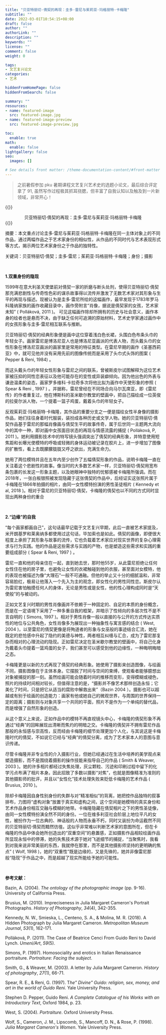 ```yaml
---
title: "贝亚特丽切·倩契的再现：圭多·雷尼与茱莉亚·玛格丽特·卡梅隆"
subtitle: ""
date: 2022-03-01T10:54:15+08:00
draft: false
author: ""
authorLink: ""
description: ""
keywords: ""
license: ""
comment: false
weight: 0

tags:
- 文艺复兴论文
categories:
- 艺术

hiddenFromHomePage: false
hiddenFromSearch: false

summary: ""
resources:
- name: featured-image
  src: featured-image.jpg
- name: featured-image-preview
  src: featured-image-preview.jpg

toc:
  enable: true
math:
  enable: false
lightgallery: false
seo:
  images: []

# See details front matter: /theme-documentation-content/#front-matter
---
```


> 之前暑假参加 pku 暑期课程文艺复兴艺术史的选题小论文，最后综合评定拿了 91, 虽然写作过程极其抓耳挠腮，但丰富了自我认知以及触及到一片新领域，非常开心！

{{<md>}}
<div align="center"; font-weight:700;>贝亚特丽切·倩契的再现：圭多·雷尼与茱莉亚·玛格丽特·卡梅隆</div>
{{</md>}}

 <br>

摘要：本文重点讨论圭多·雷尼与茱莉亚·玛格丽特·卡梅隆在同一主体对象上的不同作品，通过两幅作品之于艺术家身份的相似性，从作品的不同时代与艺术表现形式等方式，揭示两位艺术家身份之于作品的独特性。

关键词：贝亚特丽切·倩契；圭多·雷尼；茱莉亚·玛格丽特·卡梅隆；身份；摄影

 <br>

**1.双重身份的隐现**

1599年在意大利圣天使堡前对倩契一家的折磨与断头处刑，使得贝亚特丽切·倩契那充满悲剧性与传奇性色彩的谋杀故事得以流传并激发了无数艺术家对其形象与生平的再现与描述。现被认为是圭多·雷尼所绘的这幅画作，最早发现于1783年罗马科隆纳家族的画作收藏目录中，画作旁附言“肖像，据说是倩契家的女孩，艺术家未知” ( Polláková, 2011 )。 可见这幅画作除却所拥有的历史与社会意义，画作本身的绘者也是悬而不决，由于缺乏任何可追溯的原始材料，艺术史学家通过画作中的女孩形象与圭多·雷尼相互联系与推断。

贝亚特丽切·倩契的经典形象便是画中这位穿着浅白色长裙，头围白色布条头巾的年轻女子。画家雷尼是博洛尼亚人也是博洛尼亚画派的代表人物，而头戴头巾的女性形象在博洛尼亚画派的画家里是常用的特征类型。在雷尼早期的画作《圣塞西莉亚》中，就可见他并没有采用先前的图像传统而是采用了头巾式头饰的图案 ( Pepper & Reni, 1984) 。

而这头戴头巾的年轻女性形象与雷尼之间的联系，曾被斯皮尔试图解释为这位艺术家被压抑的同性恋表征以及他可能存在的变性或异装癖倾向。因为他出色的外表与谦逊温柔的姿态，画家罗多维科·卡拉奇多次将他比拟为画作中天使形象的参照 ( Spear & Reni , 1997 ) 。并据称，雷尼曾经在不同场合向马尔瓦席亚，即《雷尼传》的作者重复过，他在博斯科的圣米歇尔教堂的壁画中，把自己描绘成一位英俊的拉斐尔派人物，一个提着一篮子鸡蛋，戴着头巾的年轻女子。

反观茱莉亚·玛格丽特·卡梅隆，其作品的重要分支之一便是描绘女性半身像的摄影作品，她们往往身着时代服装，装扮成各种历史或文学人物。她的贝亚特丽切·倩契作品基于雷尼的那幅肖像画与倩契生平的故事传奇，属于后世同一主题两大流向中的其中一种，即对画中女孩面目状态的再现与情感流露的捕捉 ( Polláková, P, 2011 )。她利用摄影技术中的特写镜头强调突出了倩契的经典形象，并特意使用短焦距和长曝光使模特的呼吸或轻微的身体运动被记录在胶片上，进一步增加了图像的扩散性，看上去既朦朦胧胧又呼之欲出，充满生命力。

她用了两位模特并且在五年内至少创作了五幅倩契形象的作品，说明卡梅隆一直在关注着这个悲剧性的故事。像当时的大多数艺术家一样，贝亚特丽切·倩契用宽布条包裹的长发这一形象主题，以及她眼神中独特的忧郁感被卡梅隆所强调。而在2018年，一张白板银照被发现隐藏于这张倩契的作品中，后经证实这张照片属于卡梅隆在1866年拍摄的相片，由同一女性模特扮演的男性圣徒相片 ( Kennedy et al, 2018 )。相对于雷尼的贝亚特丽切·倩契，卡梅隆的倩契也以不同的方式同时显现出两种身份的重合

 <br>

**2.“边缘”的自我**

 “每个画家都画自己”，这句话最早记载于文艺复兴早期，此后一直被艺术家提及，米开朗基罗和莱奥纳多都使用过这句话，毕加索也是如此。倩契的画像，即便很大程度上承担了其形象与故事的流传，它也负载着艺术家应对现实世界的复杂心理需求与行为实践。他的作品是这些需求与实践的产物，也是塑造这些需求和实践的重要组成部分 ( Spear & Reni, 1997 ) 。 

雷尼一直和他的母亲住在一起，直到她去世，那时他55岁，从此雷尼拒绝让任何女性住在他的房子里，也避免让女性的衣裙触碰到他的衣服，甚至面对女模特，他的表现也被描述为像“大理石”一般不可通融。但他的举止又十分的细腻温和，非常容易脸红，极易让他落入一个先入为主的观念，即女性化的男性同性恋。斯皮尔认为雷尼害怕触摸任何人的身体，无论是男性或是女性，他的性心理构成同时是“天使般”的与被动的。

正如文艺复兴时期的男性肖像画并不依赖于一种固定的、自足的本质的身份概念，而是在一定语境下采用了一种多重自我的框架，并暗示了性倾向的多层次性不是不言自明的 ( Simons, 1997 )。相对于男性肖像一般以直接的与公开的方式传达实质性的地位与公共角色，女性肖像多为展现出一种抽象性与寓言感的结合 ( West, 2004 )，以至雷尼的倩契更像是将殉道者的形象与女巫般的事迹结合汇流，她在既定的悲怆感中升起了隐约的美德与神性，两者相互纠缠与汇合，成为了雷尼那复杂而相对的心理流动的隐现。正如雷尼决定在圣米歇尔教堂的壁画中，将自己化身为戴着头巾提着一篮鸡蛋的女子，我们甚至可以感受到他的边缘性，一种晦明晦暗之态。 

卡梅隆更是以新的方式再现了倩契的经典形象。她使用了摄影来创造图像，与绘画不同，摄影图像在于主体本身。它摆脱了时间与空间的束缚，使观看者能够臆想出对象被捕捉的那一刻。虽然绘画可能会随着时间的推移而变形，变得模糊或褪色，照片的持续时间相对较长，但值得注意的是，“摄影并不像艺术那样创造永恒；它美化了时间，只是把它从适当的腐败中解救出来”（Bazin 2004 ）。摄影也可以超越或有别于绘画的创造能力：画家有他或她自己的微观世界，与周围的世界保持一定的距离；摄影则与对象共享一个共同的平面，照片不是作为一个单纯的替代品，而是增强了自然形象的创造。

从这个意义上来说，正如作品中的模特不再直视镜头中心，卡梅隆的倩契形象不再通过“经典”的回眸展现出清晰而焦灼的明暗之交。卡梅隆的倩契并不拥有雷尼作品那般的永恒感与崇高性，反而经由卡梅隆的细节处理更加个人化，与其说这是卡梅隆时代的倩契，不如说它已经与“经典”的倩契分离，成为了艺术家本人的意图与意识传递。

尽管卡梅隆并非专业性的介入摄影行业，但她已经通过在生活中培养的美学观点来塑造摄影，而不是围绕着摄影的操作技能来指导自己的作品 ( Smith & Weaver, 2003 )。她的许多相片都经过失焦处理，灰尘颗粒、污迹和印刷过程中留下的化学污点布满了相片本身。因此招致了多数以摄影“对焦”，也就是图像精准为准则的其他摄影师的批评，并且以“女性化”技术处理失败来贬低卡梅隆的艺术作品 ( Brusius, 2010 )。

除却卡梅隆因自身性别身份的失群与对“精准相似”的背离，她把控作品独特的叙事排布，力图将“虚构对象”放置于真实和虚构之间，这个空间是她模特的真实身份和艺术作品身份相互交融与模糊的地带。卡梅隆隐藏在倩契相片之下的男性圣徒像，由同一女性模特扮演全然不同的身份。一位在维多利亚社会阶层上地位平凡的女性，被扮作为一位古典的、神话般的人物而永垂不朽，同时又装扮为命运截然不同的贝亚特丽切·倩契而黯然彷徨。这似乎非常难以判断艺术家的意图所在，但在卡梅隆的作品中体会她所创造出的“双重空间”的悬置感，正如摄影作品相较绘画作品所显现永恒中的停滞，她的失焦技术源于她对飞逝细节的捕捉，“当聚焦时，我看到对我来说非常美丽的东西，我就停在那里，而不是其他摄影师坚持的更明确的焦点” ( Wolf, 1998 )，她的“双重性”既是边缘的，又是先锋的，她并非像雷尼那般“隐现”于作品之中，而是超越了现实所能给予她的可能性。

<br>

**参考文献：**

 

Bazin, A. (2004). *The ontology of the photographic image* (pp. 9-16). University of California Press.

 

Brusius, M. (2010). Impreciseness in Julia Margaret Cameron's Portrait Photographs. *History of Photography*, *34*(4), 342-355.

 

Kennedy, N. W., Smieska, L., Centeno, S. A., & Molina, M. R. (2018). A Hidden Photograph by Julia Margaret Cameron. *Metropolitan Museum Journal*, *53*(1), 162-171. 

 

Polláková, P. (2011). The Case of Beatrice Cenci From Guido Reni to David Lynch. *Umeni/Art*, *59*(5).  

 

Simons, P. (1997). Homosociality and erotics in Italian Renaissance portraiture. *Portraiture: Facing the subject*. 

 

Smith, G., & Weaver, M. (2003). A letter by Julia Margaret Cameron. *History of photography*, *27*(1), 66-71.

 

Spear, R. E., & Reni, G. (1997). T*he" Divine" Guido: religion, sex, money, and art in the world of Guido Reni.* Yale University Press.

 

Stephen D. Pepper, Guido Reni. *A Complete Catalogue of his Works with an Introductory Text*, Oxford 1984, p. 23. 

 

West, S. (2004). *Portraiture*. Oxford University Press.

 

Wolf, S., Cameron, J. M., Lipscomb, S., Mancoff, D. N., & Rose, P. (1998). *Julia Margaret Cameron's Women*. Yale University Press.

 

 

 